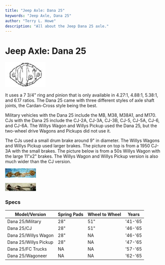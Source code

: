```yaml
---
title: "Jeep Axle: Dana 25"
keywords: "Jeep Axle, Dana 25"
author: "Terry L. Howe"
description: "All about the Jeep Dana 25 axle."
---
```

# Jeep Axle: Dana 25

[![Dana 25 diff cover](../../img/axle/bwd25_.jpg)](../../img/axle/bwd25.jpg) 

It uses a 7 3/4" ring and pinion that is only available in 4.27:1, 4.88:1, 5.38:1, and 6.17 ratios. The Dana 25 came with three different styles of axle shaft joints, the Cardan-Cross style being the best.

Military vehicles with the Dana 25 include the MB, M38, M38A1, and M170. CJs with the Dana 25 include the CJ-2A, CJ-3A, CJ-3B, CJ-5, CJ-5A, CJ-6, and CJ-6A. The Willys Wagon and Willys Pickup used the Dana 25, but the two-wheel drive Wagons and Pickups did not use it.

The CJs used a small drum brake around 9" in diameter. The Willys Wagons and Willys Pickup used larger brakes. The picture on top is from a 1950 CJ-3A with the small brakes. The picture below is from a 50s Willys Wagon with the large 11"x2" brakes. The Willys Wagon and Willys Pickup version is also much wider than the CJ version.

[![Dana 25](../../img/axle/d25_.jpg)](../../img/axle/d25.jpg) 

[![Willys Wagon Dana 25](../../img/axle/d25wag_.jpg)](../../img/axle/d25wag.jpg) 

### Specs

| Model/Version         | Spring Pads | Wheel to Wheel | Years   |
|-----------------------|-------------|----------------|---------|
| Dana 25/Military      | 28"         | 51"            | '41-'65 |
| Dana 25/CJ            | 28"         | 51"            | '46-'65 |
| Dana 25/Willys Wagon  | 28"         | NA             | '46-'65 |
| Dana 25/Willys Pickup | 28"         | NA             | '47-'65 |
| Dana 25/FC Trucks     | NA          | NA             | '57-'65 |
| Dana 25/Wagoneer      | NA          | NA             | '62-'65 |